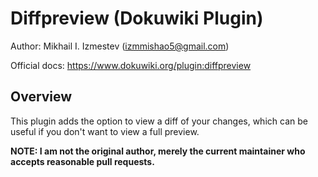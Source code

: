 # Diffpreview (Dokuwiki Plugin)

Author: Mikhail I. Izmestev (izmmishao5@gmail.com)

Official docs: https://www.dokuwiki.org/plugin:diffpreview

## Overview

This plugin adds the option to view a diff of your changes, which can be useful if you don't want to view a full preview.



**NOTE: I am not the original author, merely the current maintainer who accepts reasonable pull requests.**
